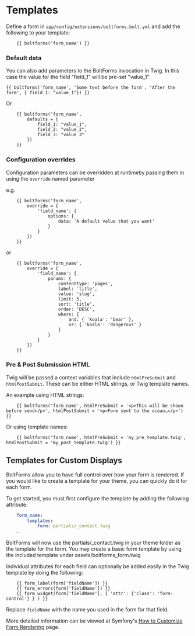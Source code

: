 Templates
=========


Define a form in `app/config/extensions/boltforms.bolt.yml` and add the 
following to your template:

```twig
    {{ boltforms('form_name') }}
```

### Default data


You can also add parameters to the BoltForms invocation in Twig. In this case 
the value for the field "field_1" will be pre-set "value_1"

```twig
{{ boltforms('form_name', 'Some text before the form', 'After the form', { field_1: "value_1"}) }}
```

Or

```twig
    {{ boltforms('form_name',
        defaults = {
            field_1: "value_1",
            field_2: "value_2",
            field_3: "value_3"
        })
    }}
```

### Configuration overrides

Configuration parameters can be overridden at runtimeby passing them in using
the `override` named parameter 

e.g.

```twig
    {{ boltforms('form_name', 
        override = {
            'field_name': {
                options: {
                    data: 'A default value that you want'
                }
            }
        })
    }}  
```

or

```twig
    {{ boltforms('form_name', 
        override = {
            'field_name': {
                params: {
                    contenttype: 'pages',
                    label: 'title',
                    value: 'slug',
                    limit: 5,
                    sort: 'title',
                    order: 'DESC',
                    where: {
                        and: { 'koala': 'bear' },
                        or: { 'koala': 'dangerous' }
                    }
                }
            }
        })
    }}  
```

### Pre & Post Submission HTML

Twig will be passed a context variables that include `htmlPreSubmit` and 
`htmlPostSubmit`. These can be either HTML strings, or Twig template names.

An example using HTML strings:

```twig
    {{ boltforms('form_name', htmlPreSubmit = '<p>This will be shown before send</p>', htmlPostSubmit = '<p>Form sent to the ocean…</p>') }}  
```

Or using template names:

```twig
    {{ boltforms('form_name', htmlPreSubmit = 'my_pre_template.twig', htmlPostSubmit = 'my_post_template.twig') }}  
```


Templates for Custom Displays
-----------------------------

BoltForms allow you to have full control over how your form is rendered. If 
you would like to create a template for your theme, you can quickly do it for 
each form.

To get started, you must first configure the template by adding the following 
attribute: 

```yaml
    form_name:
        templates: 
            form: partials/_contact.twig
    …
```

BoltForms will now use the partials/_contact.twig in your theme folder as the 
template for the form. You may create a basic form template by using the 
included template under assets/boltforms_form.twig

Individual attributes for each field can optionally be added easily in the Twig 
template by doing the following:

```twig
    {{ form_label(form['fieldName']) }}
    {{ form_errors(form['fieldName']) }}
    {{ form_widget(form['fieldName'], { 'attr': {'class': 'form-control'} } ) }}
```

Replace `fieldName` with the name you used in the form for that field.

More detailed information can be viewed at Symfony's 
[How to Customize Form Rendering](http://symfony.com/doc/current/cookbook/form/form_customization.html) 
page.
